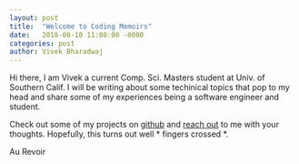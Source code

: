 ```yaml
---
layout: post
title:  "Welcome to Coding Memoirs"
date:   2018-08-10 11:08:00 -0800
categories: post
author: Vivek Bharadwaj
---
```

Hi there, I am Vivek a current Comp. Sci. Masters student at Univ. of Southern Calif. I will be writing about some techinical topics that pop to my head and share some of my experiences being a software engineer and student.

Check out some of my projects on [github][github-profile] and [reach out][contact-link] to me with your thoughts.
Hopefully, this turns out well * fingers crossed *.

Au Revoir

[github-profile]: https://github.com/bvivek35
[contact-link]: /contact/
